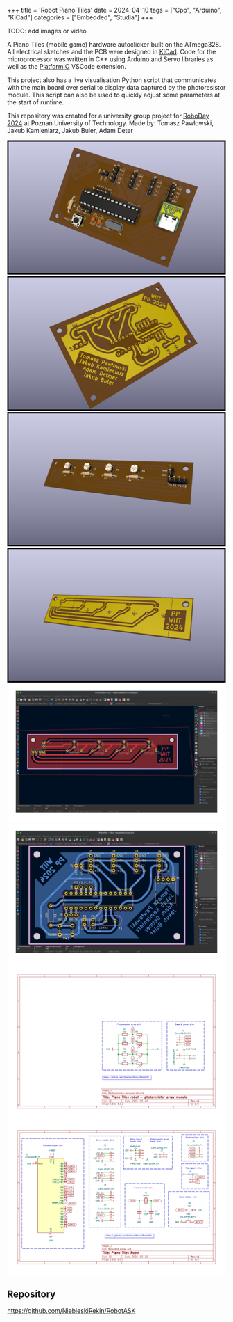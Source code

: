+++
title = 'Robot Piano Tiles'
date = 2024-04-10
tags = ["Cpp", "Arduino", "KiCad"]
categories = ["Embedded", "Studia"]
+++

TODO: add images or video

A Piano Tiles (mobile game) hardware autoclicker built on the ATmega328. All electrical sketches and the PCB were designed in [KiCad](https://www.kicad.org/). Code for the microprocessor was written in C++ using Arduino and Servo libraries as well as the [PlatformIO](https://platformio.org/install/ide?install=vscode) VSCode extension.

This project also has a live visualisation Python script that communicates with the main board over serial to display data captured by the photoresistor module. This script can also be used to quickly adjust some parameters at the start of runtime.

This repository was created for a university group project for [RoboDay 2024](https://www.facebook.com/events/1518830758974874) at Poznań University of Technology.
Made by: Tomasz Pawłowski, Jakub Kamieniarz, Jakub Buler, Adam Deter

![Main PCB front visualisation](https://github.com/NiebieskiRekin/RobotASK/blob/main/zdj/5.png?raw=true)
![Main PCB back visualisation](https://github.com/NiebieskiRekin/RobotASK/blob/main/zdj/6.png?raw=true)
![Photoresistor PCB front visualisation](https://github.com/NiebieskiRekin/RobotASK/blob/main/zdj/7.png?raw=true)
![Photoresistor PCB back visualisation](https://github.com/NiebieskiRekin/RobotASK/blob/main/zdj/8.png?raw=true)
![Kicad screen 1](https://github.com/NiebieskiRekin/RobotASK/blob/main/zdj/1.png?raw=true)
![Kicad screen 2](https://github.com/NiebieskiRekin/RobotASK/blob/main/zdj/2.png?raw=true)
![Kicad Eeschema 1](https://github.com/NiebieskiRekin/RobotASK/blob/main/zdj/3.svg?raw=true)
![Kicaad eeschema 2](https://github.com/NiebieskiRekin/RobotASK/blob/main/zdj/4.svg?raw=true)

## Repository

<https://github.com/NiebieskiRekin/RobotASK>
